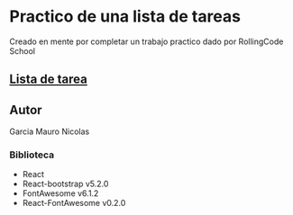 # Practico de una lista de tareas

Creado en mente por completar un trabajo practico dado por RollingCode School

## [Lista de tarea](https://earnest-rabanadas-a683c7.netlify.app)
## Autor
Garcia Mauro Nicolas

### Biblioteca
- React
- React-bootstrap v5.2.0
- FontAwesome v6.1.2
- React-FontAwesome v0.2.0


